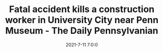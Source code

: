 ---
"title": "Fatal accident kills a construction worker in University City near Penn Museum - The Daily Pennsylvanian"
"date": "2021-7-11 7:0:0"
"feed_name": "GOOGLENEWS"
"feed_website": "https://news.google.com/search?q=drilling%2Bincident&hl=en-US&gl=US&ceid=US:en"
"feed_rss": "https://news.google.com/rss/search?q=drilling%2Bincident&hl=en-US&gl=US&ceid=US:en"
"link": "http://www.thedp.com/article/2021/07/construction-worker-killed-university-city"
"file": "_posts/2021-7-11-7-0-0_GOOGLENEWS_656daf469bffa1b26205a6f410e7c71ec07ae37b.md"
"accident": "1"
"drilling": "1"
---
